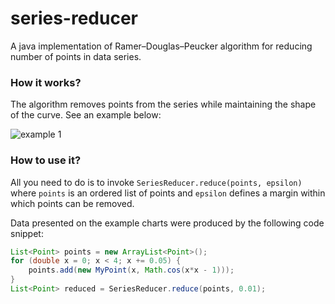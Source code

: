 series-reducer
==============

A java implementation of Ramer–Douglas–Peucker algorithm for reducing number of points in data series.


### How it works?

The algorithm removes points from the series while maintaining the shape of the curve. See an example below:

![example 1](https://raw.github.com/wiki/LukaszWiktor/series-reducer/examples/example1.png)

### How to use it?

All you need to do is to invoke `SeriesReducer.reduce(points, epsilon)` where `points` is an ordered list of points and `epsilon` defines a margin within which points can be removed.

Data presented on the example charts were produced by the following code snippet:
```java
List<Point> points = new ArrayList<Point>();
for (double x = 0; x < 4; x += 0.05) {
    points.add(new MyPoint(x, Math.cos(x*x - 1)));
}
List<Point> reduced = SeriesReducer.reduce(points, 0.01);
```
